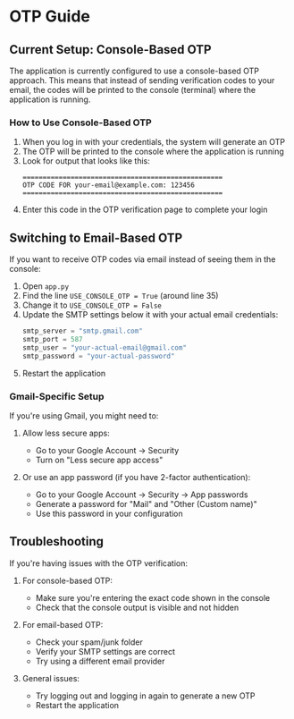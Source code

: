 # OTP Guide

## Current Setup: Console-Based OTP

The application is currently configured to use a console-based OTP approach. This means that instead of sending verification codes to your email, the codes will be printed to the console (terminal) where the application is running.

### How to Use Console-Based OTP

1. When you log in with your credentials, the system will generate an OTP
2. The OTP will be printed to the console where the application is running
3. Look for output that looks like this:
   ```
   ==================================================
   OTP CODE FOR your-email@example.com: 123456
   ==================================================
   ```
4. Enter this code in the OTP verification page to complete your login

## Switching to Email-Based OTP

If you want to receive OTP codes via email instead of seeing them in the console:

1. Open `app.py`
2. Find the line `USE_CONSOLE_OTP = True` (around line 35)
3. Change it to `USE_CONSOLE_OTP = False`
4. Update the SMTP settings below it with your actual email credentials:
   ```python
   smtp_server = "smtp.gmail.com"
   smtp_port = 587
   smtp_user = "your-actual-email@gmail.com"
   smtp_password = "your-actual-password"
   ```
5. Restart the application

### Gmail-Specific Setup

If you're using Gmail, you might need to:

1. Allow less secure apps:
   - Go to your Google Account → Security
   - Turn on "Less secure app access"

2. Or use an app password (if you have 2-factor authentication):
   - Go to your Google Account → Security → App passwords
   - Generate a password for "Mail" and "Other (Custom name)"
   - Use this password in your configuration

## Troubleshooting

If you're having issues with the OTP verification:

1. For console-based OTP:
   - Make sure you're entering the exact code shown in the console
   - Check that the console output is visible and not hidden

2. For email-based OTP:
   - Check your spam/junk folder
   - Verify your SMTP settings are correct
   - Try using a different email provider

3. General issues:
   - Try logging out and logging in again to generate a new OTP
   - Restart the application
